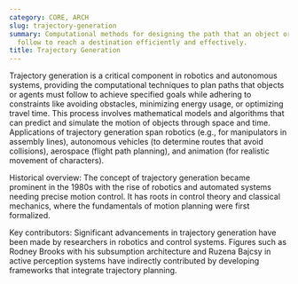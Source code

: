 ```yaml
---
category: CORE, ARCH
slug: trajectory-generation
summary: Computational methods for designing the path that an object or agent should
  follow to reach a destination efficiently and effectively.
title: Trajectory Generation
---
```


Trajectory generation is a critical component in robotics and autonomous systems, providing the computational techniques to plan paths that objects or agents must follow to achieve specified goals while adhering to constraints like avoiding obstacles, minimizing energy usage, or optimizing travel time. This process involves mathematical models and algorithms that can predict and simulate the motion of objects through space and time. Applications of trajectory generation span robotics (e.g., for manipulators in assembly lines), autonomous vehicles (to determine routes that avoid collisions), aerospace (flight path planning), and animation (for realistic movement of characters).

Historical overview: The concept of trajectory generation became prominent in the 1980s with the rise of robotics and automated systems needing precise motion control. It has roots in control theory and classical mechanics, where the fundamentals of motion planning were first formalized.

Key contributors: Significant advancements in trajectory generation have been made by researchers in robotics and control systems. Figures such as Rodney Brooks with his subsumption architecture and Ruzena Bajcsy in active perception systems have indirectly contributed by developing frameworks that integrate trajectory planning.